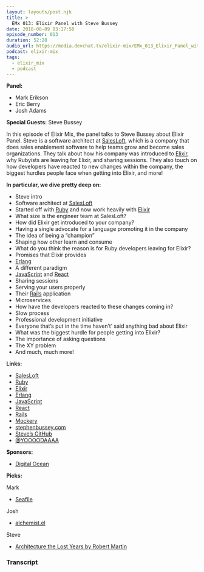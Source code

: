 ```yaml
---
layout: layouts/post.njk
title: >
  EMx 013: Elixir Panel with Steve Bussey
date: 2018-08-09 03:17:50
episode_number: 013
duration: 52:28
audio_url: https://media.devchat.tv/elixir-mix/EMx_013_Elixir_Panel_with_Steve_Bussey.mp3
podcast: elixir-mix
tags:
  - elixir_mix
  - podcast
---
```


**Panel:**

- Mark Erikson
- Eric Berry
- Josh Adams

**Special Guests:** Steve Bussey

In this episode of Elixir Mix, the panel talks to Steve Bussey about Elixir Panel. Steve is a software architect at [SalesLoft](https://salesloft.com/), which is a company that does sales enablement software to help teams grow and become sales organizations. They talk about how his company was introduced to [Elixir](https://elixir-lang.org/), why Rubyists are leaving for Elixir, and sharing sessions. They also touch on how developers have reacted to new changes within the company, the biggest hurdles people face when getting into Elixir, and more!

**In particular, we dive pretty deep on:**

- Steve intro
- Software architect at [SalesLoft](https://salesloft.com/)
- Started off with [Ruby](https://www.ruby-lang.org/en/) and now work heavily with [Elixir](https://elixir-lang.org/)
- What size is the engineer team at SalesLoft?
- How did Elixir get introduced to your company?
- Having a single advocate for a language promoting it in the company
- The idea of being a “champion”
- Shaping how other learn and consume
- What do you think the reason is for Ruby developers leaving for Elixir?
- Promises that Elixir provides
- [Erlang](https://www.erlang.org/)
- A different paradigm
- [JavaScript](https://www.javascript.com/) and [React](https://reactjs.org/)
- Sharing sessions
- Serving your users properly
- Their [Rails](https://rubyonrails.org/) application
- Microservices
- How have the developers reacted to these changes coming in?
- Slow process
- Professional development initiative
- Everyone that’s put in the time haven’t’ said anything bad about Elixir
- What was the biggest hurdle for people getting into Elixir?
- The importance of asking questions
- The XY problem
- And much, much more!

**Links:**

- [SalesLoft](https://salesloft.com/)
- [Ruby](https://www.ruby-lang.org/en/)
- [Elixir](https://elixir-lang.org/)
- [Erlang](https://www.erlang.org/)
- [JavaScript](https://www.javascript.com/)
- [React](https://reactjs.org/)
- [Rails](https://rubyonrails.org/)
- [Mockery](https://github.com/appunite/mockery)
- [stephenbussey.com](https://stephenbussey.com/)
- [Steve’s GitHub](https://github.com/sb8244)
- [@YOOOODAAAA](https://twitter.com/YOOOODAAAA)

**Sponsors:**

- [Digital Ocean](https://www.digitalocean.com/)

**Picks:**

Mark

- [Seafile](https://www.seafile.com/en/home/)

Josh

- [alchemist.el](https://github.com/Trevoke/alchemist.el)

Steve

- [Architecture the Lost Years by Robert Martin](https://www.youtube.com/watch?v=WpkDN78P884)

### Transcript
